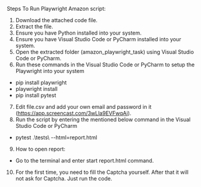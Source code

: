 Steps To Run Playwright Amazon script:
1. Download the attached code file.
2. Extract the file.
3. Ensure you have Python installed into your system.
4. Ensure you have Visual Studio Code or PyCharm installed into your system.
5. Open the extracted folder (amazon_playwright_task) using Visual Studio Code or PyCharm.
6. Run these commands in the Visual Studio Code or PyCharm to setup the Playwright into your system
- pip install playwright
- playwright install
- pip install pytest
7. Edit file.csv and add your own email and password in it (https://app.screencast.com/3wLla9EVFwqAi).
8. Run the script by entering the mentioned below command in the Visual Studio Code or PyCharm
- pytest .\tests\ --html=report.html
9. How to open report:
- Go to the terminal and enter start report.html command.
10. For the first time, you need to fill the Captcha yourself. After that it will not ask for Captcha. Just run the code.